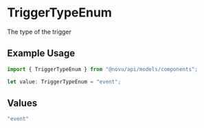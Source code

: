 # TriggerTypeEnum

The type of the trigger

## Example Usage

```typescript
import { TriggerTypeEnum } from "@novu/api/models/components";

let value: TriggerTypeEnum = "event";
```

## Values

```typescript
"event"
```